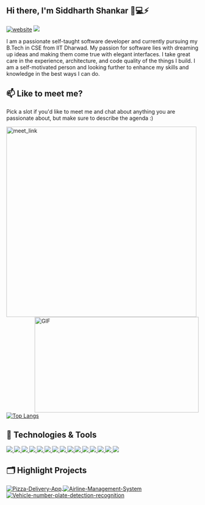## Hi there, I'm Siddharth Shankar 👋💻⚡

[![website](https://img.shields.io/badge/Website-46a2f1.svg?&style=flat-square&logo=Google-Chrome&logoColor=white&link=https://github.com/sid-shnkar/)](https://github.com/sid-shnkar/)
![](https://visitor-badge.glitch.me/badge?page_id=sid-shnkar.sid-shnkar)

I am a passionate self-taught software developer and currently pursuing my B.Tech in CSE from IIT Dharwad. My passion for software lies with dreaming up ideas and making them come true with elegant interfaces. I take great care in the experience, architecture, and code quality of the things I build. I am a self-motivated person and looking further to enhance my skills and knowledge in the best ways I can do.

## 📫 Like to meet me?

Pick a slot if you'd like to meet me and chat about anything you are passionate about, but make sure to describe the agenda :)

<a href="https://calendly.com/sidshnkar/30min" target="_blank"><img width="498" alt="meet_link" src="https://user-images.githubusercontent.com/15426564/144297439-f530f383-e73e-41e0-9914-a9b7d3f432e5.png"></a>
<a href="https://github.com/abhisheknaiidu/abhisheknaiidu/blob/master/code.gif">
<img align="right" alt="GIF" src="https://github.com/abhisheknaiidu/abhisheknaiidu/blob/master/code.gif?raw=true" width="430" height="250" />
</a>

[![Top Langs](https://github-readme-stats-sigma-five.vercel.app/api/top-langs/?username=sid-shnkar&layout=compact&langs_count=8)](https://github.com/sid-shnkar/sid-shnkar)

## 🔧 Technologies & Tools


<p align="left">  
<a href="https://github.com/sid-shnkar">
 <img  src="https://readme-components.vercel.app/api?component=logo&fill=black&logo=react&animation=spin&svgfill=15d8fe">  
</a>
<a href="https://github.com/sid-shnkar">
<img  src="https://readme-components.vercel.app/api?component=logo&fill=black&logo=node.js&svgfill=2d79c7">
</a>
<a href="https://github.com/sid-shnkar">
<img  src="https://readme-components.vercel.app/api?component=logo&fill=black&logo=mongodb&svgfill=8ed5fa">
</a>
<a href="https://github.com/sid-shnkar">
 <img  src="https://readme-components.vercel.app/api?component=logo&fill=black&logo=typescript&svgfill=659b60">
</a>
<a href="https://github.com/sid-shnkar">
<img  src="https://readme-components.vercel.app/api?component=logo&fill=black&logo=javascript&svgfill=df5c43">  
</a>
<a href="https://github.com/sid-shnkar">
<img  src="https://readme-components.vercel.app/api?component=logo&fill=black&logo=CSS3&svgfill=cd6799">
</a>
<a href="https://github.com/sid-shnkar">
<img  src="https://readme-components.vercel.app/api?component=logo&fill=black&logo=HTML5&svgfill=f6df1c">
</a>
<a href="https://github.com/sid-shnkar">
<img  src="https://readme-components.vercel.app/api?component=logo&fill=black&logo=mysql&svgfill=028dd1">
</a>
<a href="https://github.com/sid-shnkar">
<img  src="https://readme-components.vercel.app/api?component=logo&fill=black&logo=c&svgfill=028dd1">
</a>
<a href="https://github.com/sid-shnkar">
<img  src="https://readme-components.vercel.app/api?component=logo&fill=black&logo=cplusplus&svgfill=028dd1">
</a>
<a href="https://github.com/sid-shnkar">
<img  src="https://readme-components.vercel.app/api?component=logo&fill=black&logo=python&svgfill=028dd1">
</a>
<a href="https://github.com/sid-shnkar">
<img  src="https://readme-components.vercel.app/api?component=logo&fill=black&logo=java&svgfill=028dd1">
</a>
<a href="https://github.com/sid-shnkar">
<img  src="https://readme-components.vercel.app/api?component=logo&fill=black&logo=linux&svgfill=028dd1">
</a>
<a href="https://github.com/sid-shnkar">
<img  src="https://readme-components.vercel.app/api?component=logo&fill=black&logo=git&svgfill=028dd1">
</a>
<a href="https://github.com/sid-shnkar">
<img  src="https://readme-components.vercel.app/api?component=logo&fill=black&logo=github">
</a>
</p>

## 🗂️ Highlight Projects

<a href="https://github.com/sid-shnkar/Pizza-Delivery-App">
  <img align="center" src="https://github-readme-stats.vercel.app/api/pin/?username=sid-shnkar&repo=Pizza-Delivery-App&show_icons=true&line_height=27&title_color=6aa6f8&text_color=8a919a&icon_color=6aa6f8&bg_color=22272e" alt="Pizza-Delivery-App" />
</a>

<a href="https://github.com/sid-shnkar/Airline-Management-System">
  <img align="center" src="https://github-readme-stats.vercel.app/api/pin/?username=sid-shnkar&repo=Airline-Management-System&show_icons=true&line_height=27&title_color=6aa6f8&text_color=8a919a&icon_color=6aa6f8&bg_color=22272e" alt="Airline-Management-System" />
</a>

<a href="https://github.com/sid-shnkar/Vehicle-number-plate-detection-recognition">
  <img align="center" src="https://github-readme-stats.vercel.app/api/pin/?username=sid-shnkar&repo=Vehicle-number-plate-detection-recognition&show_icons=true&line_height=27&title_color=6aa6f8&text_color=8a919a&icon_color=6aa6f8&bg_color=22272e" alt="Vehicle-number-plate-detection-recognition" />
</a>

<!--
**sid-shnkar/sid-shnkar** is a ✨ _special_ ✨ repository because its `README.md` (this file) appears on your GitHub profile.

Here are some ideas to get you started:

- 🔭 I’m currently working on ...
- 🌱 I’m currently learning ...
- 👯 I’m looking to collaborate on ...
- 🤔 I’m looking for help with ...
- 💬 Ask me about ...
- 📫 How to reach me: ...
- 😄 Pronouns: ...
- ⚡ Fun fact: ...
-->
